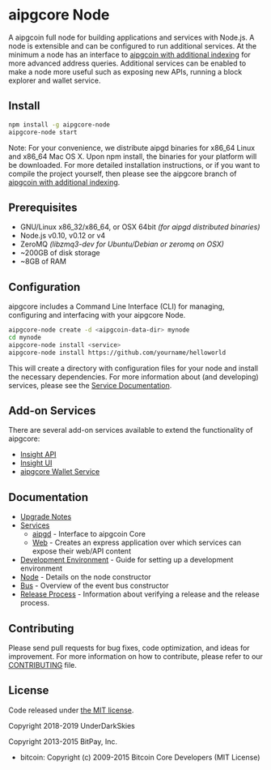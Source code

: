 aipgcore Node
============

A aipgcoin full node for building applications and services with Node.js. A node is extensible and can be configured to run additional services. At the minimum a node has an interface to [aipgcoin with additional indexing](https://github.com/underdarkskies/aipgcoin/tree/0.15.0-aipgcore) for more advanced address queries. Additional services can be enabled to make a node more useful such as exposing new APIs, running a block explorer and wallet service.

## Install

```bash
npm install -g aipgcore-node
aipgcore-node start
```

Note: For your convenience, we distribute aipgd binaries for x86_64 Linux and x86_64 Mac OS X. Upon npm install, the binaries for your platform will be downloaded. For more detailed installation instructions, or if you want to compile the project yourself, then please see the aipgcore branch of [aipgcoin with additional indexing](https://github.com/underdarkskies/aipgcoin/tree/0.15.0-aipgcore).

## Prerequisites

- GNU/Linux x86_32/x86_64, or OSX 64bit *(for aipgd distributed binaries)*
- Node.js v0.10, v0.12 or v4
- ZeroMQ *(libzmq3-dev for Ubuntu/Debian or zeromq on OSX)*
- ~200GB of disk storage
- ~8GB of RAM

## Configuration

aipgcore includes a Command Line Interface (CLI) for managing, configuring and interfacing with your aipgcore Node.

```bash
aipgcore-node create -d <aipgcoin-data-dir> mynode
cd mynode
aipgcore-node install <service>
aipgcore-node install https://github.com/yourname/helloworld
```

This will create a directory with configuration files for your node and install the necessary dependencies. For more information about (and developing) services, please see the [Service Documentation](docs/services.md).

## Add-on Services

There are several add-on services available to extend the functionality of aipgcore:

- [Insight API](https://github.com/underdarkskies/insight-api)
- [Insight UI](https://github.com/underdarkskies/insight-ui)
- [aipgcore Wallet Service](https://github.com/AIPowerGrid/aipgcore-wallet-service)

## Documentation

- [Upgrade Notes](docs/upgrade.md)
- [Services](docs/services.md)
  - [aipgd](docs/services/aipgd.md) - Interface to aipgcoin Core
  - [Web](docs/services/web.md) - Creates an express application over which services can expose their web/API content
- [Development Environment](docs/development.md) - Guide for setting up a development environment
- [Node](docs/node.md) - Details on the node constructor
- [Bus](docs/bus.md) - Overview of the event bus constructor
- [Release Process](docs/release.md) - Information about verifying a release and the release process.

## Contributing

Please send pull requests for bug fixes, code optimization, and ideas for improvement. For more information on how to contribute, please refer to our [CONTRIBUTING](https://github.com/AIPowerGrid/aipgcore/blob/master/CONTRIBUTING.md) file.

## License

Code released under [the MIT license](https://github.com/AIPowerGrid/aipgcore-node/blob/master/LICENSE).

Copyright 2018-2019 UnderDarkSkies

Copyright 2013-2015 BitPay, Inc.

- bitcoin: Copyright (c) 2009-2015 Bitcoin Core Developers (MIT License)